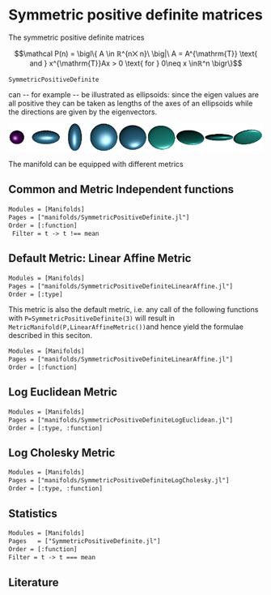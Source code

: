# Symmetric positive definite matrices

The symmetric positive definite matrices

```math
\mathcal P(n) = \bigl\{ A \in ℝ^{n⨉ n}\ \big|\ A = A^{\mathrm{T}} \text{ and } x^{\mathrm{T}}Ax > 0 \text{ for } 0\neq x \inℝ^n \bigr\}
```

```@docs
SymmetricPositiveDefinite
```

can -- for example -- be illustrated as ellipsoids:  since the eigen values are all positive they can be taken as lengths of the axes of an ellipsoids while the directions are given by the eigenvectors.

![An example set of data](../assets/images/SPDSignal.png)

The manifold can be equipped with different metrics

## Common and Metric Independent functions

```@autodocs
Modules = [Manifolds]
Pages = ["manifolds/SymmetricPositiveDefinite.jl"]
Order = [:function]
 Filter = t -> t !== mean
```

## Default Metric: Linear Affine Metric

```@autodocs
Modules = [Manifolds]
Pages = ["manifolds/SymmetricPositiveDefiniteLinearAffine.jl"]
Order = [:type]
```

This metric is also the default metric, i.e. any call of the following functions with `P=SymmetricPositiveDefinite(3)` will result in `MetricManifold(P,LinearAffineMetric())`and hence yield the formulae described in this seciton.

```@autodocs
Modules = [Manifolds]
Pages = ["manifolds/SymmetricPositiveDefiniteLinearAffine.jl"]
Order = [:function]
```

## Log Euclidean Metric

```@autodocs
Modules = [Manifolds]
Pages = ["manifolds/SymmetricPositiveDefiniteLogEuclidean.jl"]
Order = [:type, :function]
```

## Log Cholesky Metric

```@autodocs
Modules = [Manifolds]
Pages = ["manifolds/SymmetricPositiveDefiniteLogCholesky.jl"]
Order = [:type, :function]
```

## Statistics

```@autodocs
Modules = [Manifolds]
Pages   = ["SymmetricPositiveDefinite.jl"]
Order = [:function]
Filter = t -> t === mean
```

## Literature
